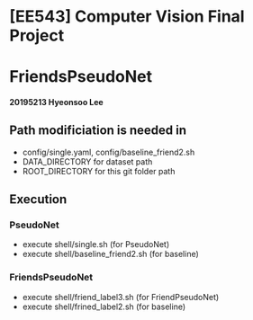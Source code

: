 # **[EE543]** Computer Vision Final Project
# FriendsPseudoNet
#### 20195213 Hyeonsoo Lee

## Path modificiation is needed in 
- config/single.yaml, config/baseline_friend2.sh
- DATA_DIRECTORY for dataset path
- ROOT_DIRECTORY for this git folder path

## Execution
### PseudoNet
- execute shell/single.sh (for PseudoNet)
- execute shell/baseline_friend2.sh (for baseline)
### FriendsPseudoNet
- execute shell/friend_label3.sh (for FriendPseudoNet)
- execute shell/frined_label2.sh (for baseline)